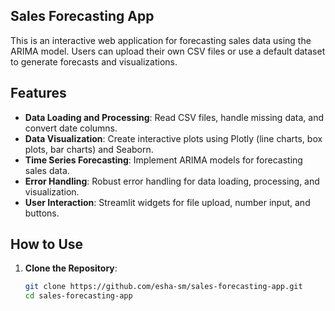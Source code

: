  ## Sales Forecasting App

This is an interactive web application for forecasting sales data using the ARIMA model. Users can upload their own CSV files or use a default dataset to generate forecasts and visualizations.

## Features

- **Data Loading and Processing**: Read CSV files, handle missing data, and convert date columns.
- **Data Visualization**: Create interactive plots using Plotly (line charts, box plots, bar charts) and Seaborn.
- **Time Series Forecasting**: Implement ARIMA models for forecasting sales data.
- **Error Handling**: Robust error handling for data loading, processing, and visualization.
- **User Interaction**: Streamlit widgets for file upload, number input, and buttons.

## How to Use

1. **Clone the Repository**:
   ```sh
   git clone https://github.com/esha-sm/sales-forecasting-app.git
   cd sales-forecasting-app




